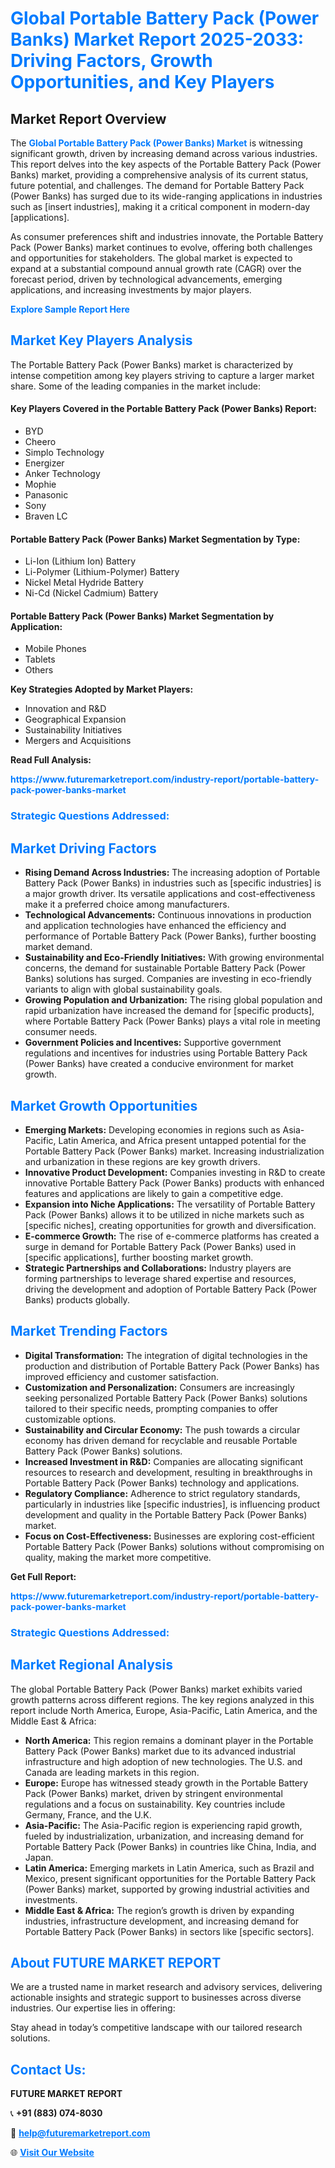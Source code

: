 <h1 style="color: #007BFF;">Global Portable Battery Pack (Power Banks) Market Report 2025-2033: Driving Factors, Growth Opportunities, and Key Players</h1>

<section id="overview">
<h2>Market Report Overview</h2>
<p>The <a href="https://www.futuremarketreport.com/industry-report/portable-battery-pack-power-banks-market" style="color: #007BFF; text-decoration: none;"><strong>Global Portable Battery Pack (Power Banks) Market</strong></a> is witnessing significant growth, driven by increasing demand across various industries. This report delves into the key aspects of the Portable Battery Pack (Power Banks) market, providing a comprehensive analysis of its current status, future potential, and challenges. The demand for Portable Battery Pack (Power Banks) has surged due to its wide-ranging applications in industries such as [insert industries], making it a critical component in modern-day [applications].</p>
<p>As consumer preferences shift and industries innovate, the Portable Battery Pack (Power Banks) market continues to evolve, offering both challenges and opportunities for stakeholders. The global market is expected to expand at a substantial compound annual growth rate (CAGR) over the forecast period, driven by technological advancements, emerging applications, and increasing investments by major players.</p>
</section>

<section id="overview">
<p><a href="https://www.futuremarketreport.com/request-sample/reportId=81586" style="color: #007BFF; text-decoration: none;"><strong>Explore Sample Report Here</strong></a></p>
</section>

<section id="key-players">
<h2 style="color: #007BFF;">Market Key Players Analysis</h2>
<p>The Portable Battery Pack (Power Banks) market is characterized by intense competition among key players striving to capture a larger market share. Some of the leading companies in the market include:</p>
<h4>Key Players Covered in the Portable Battery Pack (Power Banks) Report:</h4>
<ul><li>BYD</li><li>Cheero</li><li>Simplo Technology</li><li>Energizer</li><li>Anker Technology</li><li>Mophie</li><li>Panasonic</li><li>Sony</li><li>Braven LC</li></ul>
<h4>Portable Battery Pack (Power Banks) Market Segmentation by Type:</h4>
<ul><li>Li-Ion (Lithium Ion) Battery</li><li>Li-Polymer (Lithium-Polymer) Battery</li><li>Nickel Metal Hydride Battery</li><li>Ni-Cd (Nickel Cadmium) Battery</li></ul>

<h4>Portable Battery Pack (Power Banks) Market Segmentation by Application:</h4>
<ul><li>Mobile Phones</li><li>Tablets</li><li>Others</li></ul>
<p><strong>Key Strategies Adopted by Market Players:</strong></p>
<ul>
<li>Innovation and R&D</li>
<li>Geographical Expansion</li>
<li>Sustainability Initiatives</li>
<li>Mergers and Acquisitions</li>
</ul>
</section>

<section>
<p><strong>Read Full Analysis: </strong></p><a href="https://www.futuremarketreport.com/industry-report/portable-battery-pack-power-banks-market" style="color: #007BFF; text-decoration: none;"><strong>https://www.futuremarketreport.com/industry-report/portable-battery-pack-power-banks-market</strong></a>
<h3 style="color: #007BFF;">Strategic Questions Addressed:</h3>
</section>

<section id="driving-factors">
<h2 style="color: #007BFF;">Market Driving Factors</h2>
<ul>
<li><strong>Rising Demand Across Industries:</strong> The increasing adoption of Portable Battery Pack (Power Banks) in industries such as [specific industries] is a major growth driver. Its versatile applications and cost-effectiveness make it a preferred choice among manufacturers.</li>
<li><strong>Technological Advancements:</strong> Continuous innovations in production and application technologies have enhanced the efficiency and performance of Portable Battery Pack (Power Banks), further boosting market demand.</li>
<li><strong>Sustainability and Eco-Friendly Initiatives:</strong> With growing environmental concerns, the demand for sustainable Portable Battery Pack (Power Banks) solutions has surged. Companies are investing in eco-friendly variants to align with global sustainability goals.</li>
<li><strong>Growing Population and Urbanization:</strong> The rising global population and rapid urbanization have increased the demand for [specific products], where Portable Battery Pack (Power Banks) plays a vital role in meeting consumer needs.</li>
<li><strong>Government Policies and Incentives:</strong> Supportive government regulations and incentives for industries using Portable Battery Pack (Power Banks) have created a conducive environment for market growth.</li>
</ul>
</section>

<section id="growth-opportunities">
<h2 style="color: #007BFF;">Market Growth Opportunities</h2>
<ul>
<li><strong>Emerging Markets:</strong> Developing economies in regions such as Asia-Pacific, Latin America, and Africa present untapped potential for the Portable Battery Pack (Power Banks) market. Increasing industrialization and urbanization in these regions are key growth drivers.</li>
<li><strong>Innovative Product Development:</strong> Companies investing in R&D to create innovative Portable Battery Pack (Power Banks) products with enhanced features and applications are likely to gain a competitive edge.</li>
<li><strong>Expansion into Niche Applications:</strong> The versatility of Portable Battery Pack (Power Banks) allows it to be utilized in niche markets such as [specific niches], creating opportunities for growth and diversification.</li>
<li><strong>E-commerce Growth:</strong> The rise of e-commerce platforms has created a surge in demand for Portable Battery Pack (Power Banks) used in [specific applications], further boosting market growth.</li>
<li><strong>Strategic Partnerships and Collaborations:</strong> Industry players are forming partnerships to leverage shared expertise and resources, driving the development and adoption of Portable Battery Pack (Power Banks) products globally.</li>
</ul>
</section>

<section id="trending-factors">
<h2 style="color: #007BFF;">Market Trending Factors</h2>
<ul>
<li><strong>Digital Transformation:</strong> The integration of digital technologies in the production and distribution of Portable Battery Pack (Power Banks) has improved efficiency and customer satisfaction.</li>
<li><strong>Customization and Personalization:</strong> Consumers are increasingly seeking personalized Portable Battery Pack (Power Banks) solutions tailored to their specific needs, prompting companies to offer customizable options.</li>
<li><strong>Sustainability and Circular Economy:</strong> The push towards a circular economy has driven demand for recyclable and reusable Portable Battery Pack (Power Banks) solutions.</li>
<li><strong>Increased Investment in R&D:</strong> Companies are allocating significant resources to research and development, resulting in breakthroughs in Portable Battery Pack (Power Banks) technology and applications.</li>
<li><strong>Regulatory Compliance:</strong> Adherence to strict regulatory standards, particularly in industries like [specific industries], is influencing product development and quality in the Portable Battery Pack (Power Banks) market.</li>
<li><strong>Focus on Cost-Effectiveness:</strong> Businesses are exploring cost-efficient Portable Battery Pack (Power Banks) solutions without compromising on quality, making the market more competitive.</li>
</ul>
</section>

<section>
<p><strong>Get Full Report: </strong></p><a href="https://www.futuremarketreport.com/industry-report/portable-battery-pack-power-banks-market" style="color: #007BFF; text-decoration: none;"><strong>https://www.futuremarketreport.com/industry-report/portable-battery-pack-power-banks-market</strong></a>
<h3 style="color: #007BFF;">Strategic Questions Addressed:</h3>
</section>


<section id="regional-analysis">
<h2 style="color: #007BFF;">Market Regional Analysis</h2>
<p>The global Portable Battery Pack (Power Banks) market exhibits varied growth patterns across different regions. The key regions analyzed in this report include North America, Europe, Asia-Pacific, Latin America, and the Middle East & Africa:</p>
<ul>
<li><strong>North America:</strong> This region remains a dominant player in the Portable Battery Pack (Power Banks) market due to its advanced industrial infrastructure and high adoption of new technologies. The U.S. and Canada are leading markets in this region.</li>
<li><strong>Europe:</strong> Europe has witnessed steady growth in the Portable Battery Pack (Power Banks) market, driven by stringent environmental regulations and a focus on sustainability. Key countries include Germany, France, and the U.K.</li>
<li><strong>Asia-Pacific:</strong> The Asia-Pacific region is experiencing rapid growth, fueled by industrialization, urbanization, and increasing demand for Portable Battery Pack (Power Banks) in countries like China, India, and Japan.</li>
<li><strong>Latin America:</strong> Emerging markets in Latin America, such as Brazil and Mexico, present significant opportunities for the Portable Battery Pack (Power Banks) market, supported by growing industrial activities and investments.</li>
<li><strong>Middle East & Africa:</strong> The region’s growth is driven by expanding industries, infrastructure development, and increasing demand for Portable Battery Pack (Power Banks) in sectors like [specific sectors].</li>
</ul>
</section>

<footer>
<h2 style="color: #007BFF;">About FUTURE MARKET REPORT</h2>
<p>We are a trusted name in market research and advisory services, delivering actionable insights and strategic support to businesses across diverse industries. Our expertise lies in offering:</p>

<p>Stay ahead in today’s competitive landscape with our tailored research solutions.</p>

<h2 style="color: #007BFF;">Contact Us:</h2>
<p><strong>FUTURE MARKET REPORT</strong></p>
<p>📞 <strong>+91 (883) 074-8030</strong></p>
<p>📧 <strong><a href="mailto:help@futuremarketreport.com" style="color: #007BFF;">help@futuremarketreport.com</a></strong></p>
<p>🌐 <strong><a href="https://www.futuremarketreport.com/" style="color: #007BFF;">Visit Our Website</a></strong></p>
</footer>